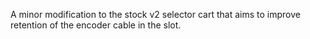 A minor modification to the stock v2 selector cart that aims to improve retention of the encoder cable in the slot.
